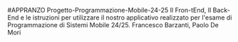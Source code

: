 #APPRANZO
Progetto-Programmazione-Mobile-24-25
Il Fron-tEnd, Il Back-End e le istruzioni per utilizzare il nostro applicativo realizzato per l'esame di Programmazione di Sistemi Mobile 24/25. 
Francesco Barzanti, Paolo De Mori


